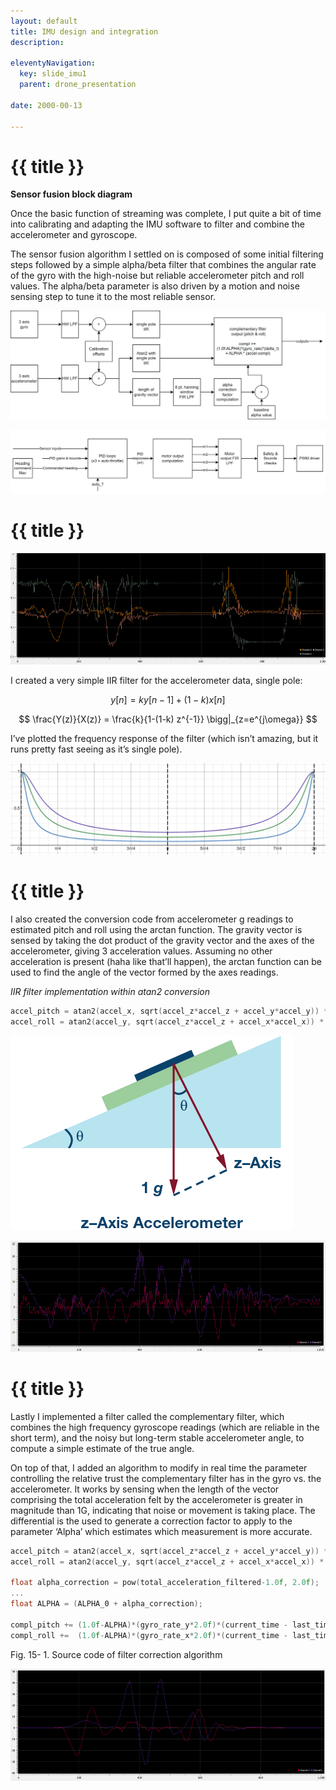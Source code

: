 ```yaml
---
layout: default
title: IMU design and integration
description:

eleventyNavigation:
  key: slide_imu1
  parent: drone_presentation
  
date: 2000-00-13

---
```


<div class="carousel-item" style="height: 100%">
<h1 class="text-center mt-3">{{ title }}</h1>
<div class="container align-content-center" style="height: 100%">
<div class="row">
<div class="col-lg-4 align-content-center">

**Sensor fusion block diagram**

Once the basic function of streaming was complete, I put quite a bit of time into calibrating and adapting the IMU software to filter and combine the accelerometer and gyroscope.

The sensor fusion algorithm I settled on is composed of some initial filtering steps followed by a simple alpha/beta filter that combines the angular rate of the gyro with the high-noise but reliable accelerometer pitch and roll values. The alpha/beta parameter is also driven by a motion and noise sensing step to tune it to the most reliable sensor.

</div>
<div class="col-lg-8 align-content-center">

![Alt text](../wk13/image-18.png "Signal processing chain block diagram")

![Alt text](../wk13/image-19.png "IMU to motor output data flow")

</div>
</div>
</div>
</div>

<div class="carousel-item" style="height: 100%">
<h1 class="text-center mt-3">{{ title }}</h1>
<div class="container align-content-center" style="height: 100%">

![Alt text](../wk13/image-13.png "Fig. 13-13. Normalized accelerometer data")

<div class="row">
<div class="col-lg-6 align-content-center">

I created a very simple IIR filter for the accelerometer data, single pole:

$$ y[n]=ky[n-1]+(1-k)x[n] $$

$$  \frac{Y(z)}{X(z)} =  \frac{k}{1-(1-k) z^{-1}} \bigg|_{z=e^{j\omega}} $$

I’ve plotted the frequency response of the filter (which isn’t amazing, but it runs pretty fast seeing as it’s single pole).

</div>
<div class="col-lg-6 align-content-center">

![alt text](image-4.png "Fig. 13-14. Frequency response of single pole IIR LPF, k=0.1,0.2,0.3")

</div>
</div>
</div>
</div>


<div class="carousel-item" style="height: 100%">
<h1 class="text-center mt-3">{{ title }}</h1>
<div class="container align-content-center" style="height: 100%">
<div class="row">
<div class="col-lg-9 align-content-center">

I also created the conversion code from accelerometer g readings to estimated pitch and roll using the arctan function. The gravity vector is sensed by taking the dot product of the gravity vector and the axes of the accelerometer, giving 3 acceleration values. Assuming no other acceleration is present (haha like that’ll happen), the arctan function can be used to find the angle of the vector formed by the axes readings.

*IIR filter implementation within atan2 conversion*
```cpp
accel_pitch = atan2(accel_x, sqrt(accel_z*accel_z + accel_y*accel_y)) * (180.0f/3.1415963f) * 0.01f + 0.99f*accel_pitch;
accel_roll = atan2(accel_y, sqrt(accel_z*accel_z + accel_x*accel_x)) * (180.0f/3.1415963f) * 0.01f + 0.99f*accel_roll;
```

</div>
<div class="col-lg-3 align-content-center">

![Alt text](image-20.png "Fig. 13-16. How the gravity vector is applied across the axes of the accelerometer (source: Analog Devices)")

</div>
</div>

![Alt text](../wk13/image-16.png "Fig. 13-17. Pitch and roll after IIR and Atan2 computation")

</div>
</div>


<div class="carousel-item" style="height: 100%">
<h1 class="text-center mt-3">{{ title }}</h1>
<div class="container align-content-center" style="height: 100%">

Lastly I implemented a filter called the complementary filter, which combines the high frequency gyroscope readings (which are reliable in the short term), and the noisy but long-term stable accelerometer angle, to compute a simple estimate of the true angle.

On top of that, I added an algorithm to modify in real time the parameter controlling the relative trust the complementary filter has in the gyro vs. the accelerometer. It works by sensing when the length of the vector comprising the total acceleration felt by the accelerometer is greater in magnitude than 1G, indicating that noise or movement is taking place. The differential is the used to generate a correction factor to apply to the parameter ‘Alpha’ which estimates which measurement is more accurate.

```cpp
accel_pitch = atan2(accel_x, sqrt(accel_z*accel_z + accel_y*accel_y)) * (180.0f/3.1415963f) * 0.01f + 0.99f*accel_pitch;
accel_roll = atan2(accel_y, sqrt(accel_z*accel_z + accel_x*accel_x)) * (180.0f/3.1415963f) * 0.01f + 0.99f*accel_roll;

float alpha_correction = pow(total_acceleration_filtered-1.0f, 2.0f);
...
float ALPHA = (ALPHA_0 + alpha_correction);

compl_pitch += (1.0f-ALPHA)*(gyro_rate_y*2.0f)*(current_time - last_time) + ALPHA * (accel_pitch-compl_pitch);
compl_roll +=  (1.0f-ALPHA)*(gyro_rate_x*2.0f)*(current_time - last_time) + ALPHA * (accel_roll-compl_roll);
```

<div class="text-center text-muted">Fig. 15- 1. Source code of filter correction algorithm</div>

![Alt text](../wk13/image-17.png "Fig. 13-19. Angle estimation using complementary filter, demonstrates no drift, and good noise tolerance")

</div>
</div>